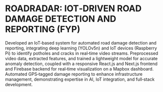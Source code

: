 # ROADRADAR: IOT‑DRIVEN ROAD DAMAGE DETECTION AND REPORTING (FYP)

Developed an IoT‑based system for automated road damage detection and reporting, integrating deep learning (YOLOv5n) and IoT devices (Raspberry Pi) to identify potholes and cracks in real‑time video streams. Preprocessed video data, extracted features, and trained a lightweight model for accurate anomaly detection, coupled with a responsive React.js and Next.js frontend and Firebase backend for real‑time visualization on a Mapbox dashboard. Automated GPS‑tagged damage reporting to enhance infrastructure management, demonstrating expertise in AI, IoT
integration, and full‑stack development.